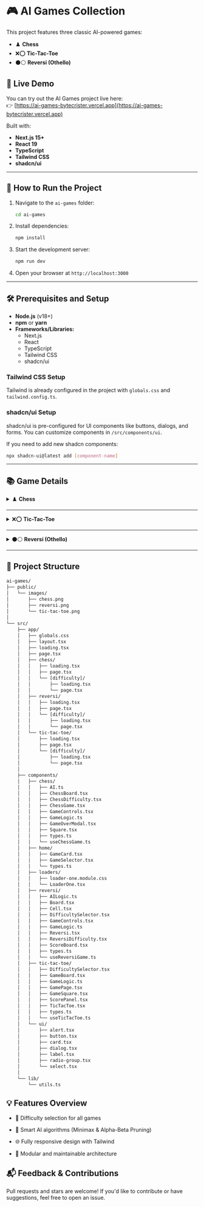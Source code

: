 
# 🎮 AI Games Collection

This project features three classic AI-powered games:
- ♟️ **Chess**
- ❌⭕ **Tic-Tac-Toe**
- ⚫⚪ **Reversi (Othello)**

## 🚀 Live Demo

You can try out the AI Games project live here:  
👉 [https://ai-games-bytecrister.vercel.app](https://ai-games-bytecrister.vercel.app)


Built with:
- **Next.js 15+**
- **React 19**
- **TypeScript**
- **Tailwind CSS**
- **shadcn/ui**

---

## 🚀 How to Run the Project

1. Navigate to the `ai-games` folder:
   ```bash
   cd ai-games
   ```

2. Install dependencies:
   ```bash
   npm install
   ```

3. Start the development server:
   ```bash
   npm run dev
   ```

4. Open your browser at `http://localhost:3000`

---

## 🛠 Prerequisites and Setup

- **Node.js** (v18+)
- **npm** or **yarn**
- **Frameworks/Libraries:**
  - Next.js
  - React
  - TypeScript
  - Tailwind CSS
  - shadcn/ui

### Tailwind CSS Setup
Tailwind is already configured in the project with `globals.css` and `tailwind.config.ts`.

### shadcn/ui Setup
shadcn/ui is pre-configured for UI components like buttons, dialogs, and forms. You can customize components in `/src/components/ui`.

If you need to add new shadcn components:
```bash
npx shadcn-ui@latest add [component-name]
```

---

## 📚 Game Details

<details>
<summary>♟️ <strong>Chess</strong></summary>

### How to Play:
- Choose a difficulty level: Easy, Medium, or Hard.
- Play against AI following standard chess rules.
- Objective: Checkmate the opponent’s king.

### AI Algorithm:
- **Name:** Alpha-Beta Pruning
- **Use Cases:** Chess engines, decision-making systems.
- **Time Complexity:**
  - **Best:** O(b^(d/2)) with good move ordering
  - **Average:** O(b^d)
  - **Worst:** O(b^d)
  - `b`: branching factor (~35), `d`: search depth.

### Screenshot:
![Chess](ai-game-images/chess.png)

</details>

---

<details>
<summary>❌⭕ <strong>Tic-Tac-Toe</strong></summary>

### How to Play:
- Choose a difficulty level.
- Play on a 3x3 grid, align 3 symbols in a row/column/diagonal.
- Objective: Win or block the opponent.

### AI Algorithm:
- **Name:** Minimax
- **Use Cases:** Simple games, optimal decision making.
- **Time Complexity:**
  - **Best:** O(1) (immediate win/block)
  - **Average:** O(b^d)
  - **Worst:** O(b^d)
  - `b`: branching factor (9), `d`: depth (max 9).

### Screenshot:
![Tic-Tac-Toe](ai-game-images/tic-tac-toe.png)

</details>

---

<details>
<summary>⚫⚪ <strong>Reversi (Othello)</strong></summary>

### How to Play:
- Choose a difficulty level.
- Place discs to flip opponent’s pieces.
- Objective: Capture most discs by endgame.

### AI Algorithm:
- **Name:** Alpha-Beta Pruning
- **Use Cases:** Reversi engines, board games.
- **Time Complexity:**
  - **Best:** O(b^(d/2)) with good move ordering
  - **Average:** O(b^d)
  - **Worst:** O(b^d)
  - `b`: branching factor (~8), `d`: search depth.

### Screenshot:
![Reversi](ai-game-images/reversi.png)

</details>

---

## 📂 Project Structure

```
ai-games/
├── public/
│   └── images/
│       ├── chess.png
│       ├── reversi.png
│       └── tic-tac-toe.png
│
└── src/
    ├── app/
    │   ├── globals.css
    │   ├── layout.tsx
    │   ├── loading.tsx
    │   ├── page.tsx
    │   ├── chess/
    │   │   ├── loading.tsx
    │   │   ├── page.tsx
    │   │   └── [difficulty]/
    │   │       ├── loading.tsx
    │   │       └── page.tsx
    │   ├── reversi/
    │   │   ├── loading.tsx
    │   │   ├── page.tsx
    │   │   └── [difficulty]/
    │   │       ├── loading.tsx
    │   │       └── page.tsx
    │   └── tic-tac-toe/
    │       ├── loading.tsx
    │       ├── page.tsx
    │       └── [difficulty]/
    │           ├── loading.tsx
    │           └── page.tsx
    │
    ├── components/
    │   ├── chess/
    │   │   ├── AI.ts
    │   │   ├── ChessBoard.tsx
    │   │   ├── ChessDifficulty.tsx
    │   │   ├── ChessGame.tsx
    │   │   ├── GameControls.tsx
    │   │   ├── GameLogic.ts
    │   │   ├── GameOverModal.tsx
    │   │   ├── Square.tsx
    │   │   ├── types.ts
    │   │   └── useChessGame.ts
    │   ├── home/
    │   │   ├── GameCard.tsx
    │   │   ├── GameSelector.tsx
    │   │   └── types.ts
    │   ├── loaders/
    │   │   ├── loader-one.module.css
    │   │   └── LoaderOne.tsx
    │   ├── reversi/
    │   │   ├── AILogic.ts
    │   │   ├── Board.tsx
    │   │   ├── Cell.tsx
    │   │   ├── DifficultySelector.tsx
    │   │   ├── GameControls.tsx
    │   │   ├── GameLogic.ts
    │   │   ├── Reversi.tsx
    │   │   ├── ReversiDifficulty.tsx
    │   │   ├── ScoreBoard.tsx
    │   │   ├── types.ts
    │   │   └── useReversiGame.ts
    │   ├── tic-tac-toe/
    │   │   ├── DifficultySelector.tsx
    │   │   ├── GameBoard.tsx
    │   │   ├── GameLogic.ts
    │   │   ├── GamePage.tsx
    │   │   ├── GameSquare.tsx
    │   │   ├── ScorePanel.tsx
    │   │   ├── TicTacToe.tsx
    │   │   ├── types.ts
    │   │   └── useTicTacToe.ts
    │   └── ui/
    │       ├── alert.tsx
    │       ├── button.tsx
    │       ├── card.tsx
    │       ├── dialog.tsx
    │       ├── label.tsx
    │       ├── radio-group.tsx
    │       └── select.tsx
    │
    └── lib/
        └── utils.ts

```

## 💡 Features Overview

- 🎯 Difficulty selection for all games

- 🤖 Smart AI algorithms (Minimax & Alpha-Beta Pruning)

- 🌐 Fully responsive design with Tailwind

- 🧩 Modular and maintainable architecture


## 📬 Feedback & Contributions

Pull requests and stars are welcome!
If you'd like to contribute or have suggestions, feel free to open an issue.